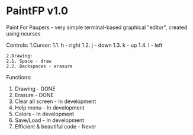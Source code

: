 # PaintFP v1.0
Paint For Paupers - very simple terminal-based graphical "editor", created using ncurses

Controls:
    1.Cursor:
    1.1. h - right
    1.2. j - down
    1.3. k - up
    1.4. l - left
    
    2.Drawing:
    2.1. Space - draw
    2.2. Backspaces - erasure

Functions:
  1. Drawing - DONE
  2. Erasure - DONE
  3. Clear all screen - In development 
  4. Help menu - In development 
  5. Colors - In development 
  6. Save/Load - In development 
  7. Efficient & beautiful code - Never

